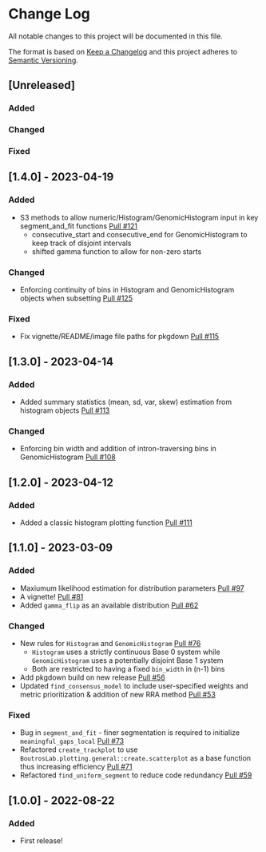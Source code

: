 
# Change Log
All notable changes to this project will be documented in this file.

The format is based on [Keep a Changelog](http://keepachangelog.com/)
and this project adheres to [Semantic Versioning](http://semver.org/).

## [Unreleased]

### Added

### Changed

### Fixed

## [1.4.0] - 2023-04-19

### Added
- S3 methods to allow numeric/Histogram/GenomicHistogram input in key segment_and_fit functions [Pull #121](https://github.com/uclahs-cds/public-R-HistogramZoo/pull/121)
  - consecutive_start and consecutive_end for GenomicHistogram to keep track of disjoint intervals
  - shifted gamma function to allow for non-zero starts

### Changed
- Enforcing continuity of bins in Histogram and GenomicHistogram objects when subsetting [Pull #125](https://github.com/uclahs-cds/public-R-HistogramZoo/pull/125)

### Fixed
- Fix vignette/README/image file paths for pkgdown [Pull #115](https://github.com/uclahs-cds/public-R-HistogramZoo/pull/115)

## [1.3.0] - 2023-04-14

### Added
- Added summary statistics (mean, sd, var, skew) estimation from histogram objects [Pull #113](https://github.com/uclahs-cds/public-R-HistogramZoo/pull/113)

### Changed
- Enforcing bin width and addition of intron-traversing bins in GenomicHistogram [Pull #108](https://github.com/uclahs-cds/public-R-HistogramZoo/pull/108)

## [1.2.0] - 2023-04-12

### Added
- Added a classic histogram plotting function [Pull #111](https://github.com/uclahs-cds/public-R-HistogramZoo/pull/111)

## [1.1.0] - 2023-03-09

### Added
- Maxiumum likelihood estimation for distribution parameters [Pull #97](https://github.com/uclahs-cds/public-R-HistogramZoo/pull/97)
- A vignette! [Pull #81](https://github.com/uclahs-cds/public-R-HistogramZoo/pull/81)
- Added `gamma_flip` as an available distribution [Pull #62](https://github.com/uclahs-cds/public-R-HistogramZoo/pull/62)

### Changed
- New rules for `Histogram` and `GenomicHistogram` [Pull #76](https://github.com/uclahs-cds/public-R-HistogramZoo/pull/76)
  - `Histogram` uses a strictly continuous Base 0 system while `GenomicHistogram` uses a potentially disjoint Base 1 system
  - Both are restricted to having a fixed `bin_width` in (n-1) bins
- Add pkgdown build on new release [Pull #56](https://github.com/uclahs-cds/public-R-HistogramZoo/pull/56)
- Updated `find_consensus_model` to include user-specified weights and metric prioritization & addition of new RRA method [Pull #53](https://github.com/uclahs-cds/public-R-HistogramZoo/pull/53)

### Fixed
- Bug in `segment_and_fit` - finer segmentation is required to initialize `meaningful_gaps_local` [Pull #73](https://github.com/uclahs-cds/public-R-HistogramZoo/pull/73)
- Refactored `create_trackplot` to use `BoutrosLab.plotting.general::create.scatterplot` as a base function thus increasing efficiency [Pull #71](https://github.com/uclahs-cds/public-R-HistogramZoo/pull/71)
- Refactored `find_uniform_segment` to reduce code redundancy [Pull #59](https://github.com/uclahs-cds/public-R-HistogramZoo/pull/59)

## [1.0.0] - 2022-08-22

### Added
- First release!
